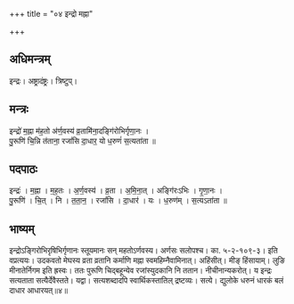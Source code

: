 +++
title = "०४ इन्द्रो मह्ना"

+++
## अधिमन्त्रम्
इन्द्रः। अष्ट्रादंष्ट्रः। त्रिष्टुप्।

## मन्त्रः
इन्द्रो॑ म॒ह्ना म॑ह॒तो अ॑र्ण॒वस्य॑ व्र॒तामि॑ना॒दङ्गि॑रोभिर्गृणा॒नः ।  
पु॒रूणि॑ चि॒न्नि त॑ताना॒ रजां॑सि दा॒धार॒ यो ध॒रुणं॑ स॒त्यता॑ता ॥

## पदपाठः
इन्द्रः॑ । म॒ह्ना । म॒ह॒तः । अ॒र्ण॒वस्य॑ । व्र॒ता । अ॒मि॒ना॒त् । अङ्गि॑रःऽभिः । गृ॒णा॒नः ।  
पु॒रूणि॑ । चि॒त् । नि । त॒ता॒न॒ । रजां॑सि । दा॒धार॑ । यः । ध॒रुण॑म् । स॒त्यऽता॑ता ॥

## भाष्यम्
इन्द्रोऽङ्गिरोभिरृषिभिर्गृणानः स्तूयमानः सन् महतोऽर्णवस्य। अर्णसः सलोपश्च। का. ५-२-१०९-३। इति वप्रत्ययः। उदकवतो मेघस्य व्रता व्रतानि कर्माणि मह्ना स्वमहिम्नैवामिनात्। अहिंसीत्। मीङ् हिंसायाम्। लुङि मीनातेर्निगम इति ह्रस्वः। ततः पुरूणि चिद्बहून्येव रजांस्युदकानि नि ततान। नीचीनान्यकरोत्। य इन्द्रः सत्यताता सत्यैर्देवैस्तते। यद्वा। सत्यशब्दादपि स्वार्थिकस्तातिल् द्रष्टव्यः। सत्ये। द्युलोके धरुनं धारकं बलं दाधार आधारयत्॥४॥